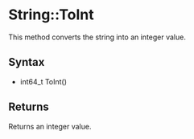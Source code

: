 # String::ToInt

This method converts the string into an integer value.

## Syntax

- int64_t ToInt()

## Returns

Returns an integer value.
